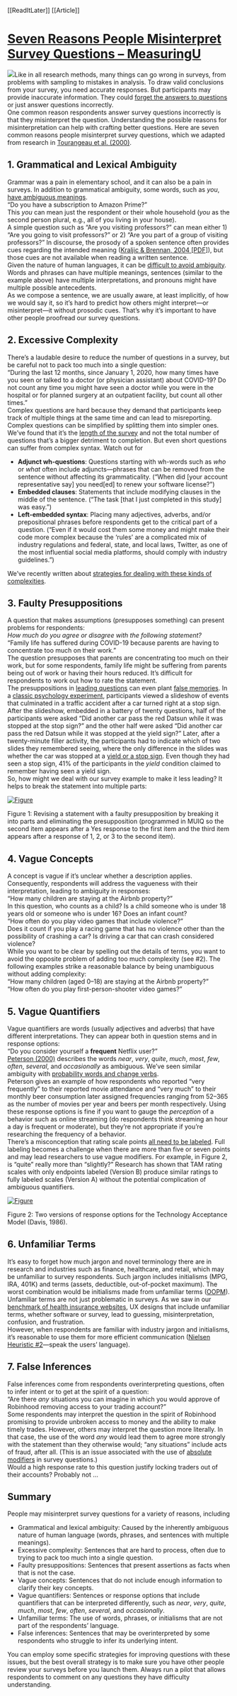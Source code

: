 [[ReadItLater]] [[Article]]

# [Seven Reasons People Misinterpret Survey Questions – MeasuringU](https://measuringu.com/seven-reasons-for-misinterpretation/)

[![](Attachment/Feature-seven-reasons-misinterpret-survey-questions-032421.jpg)](https://measuringu.com/wp-content/uploads/2021/03/Feature-seven-reasons-misinterpret-survey-questions-032421.jpg)Like in all research methods, many things can go wrong in surveys, from problems with sampling to mistakes in analysis. To draw valid conclusions from your survey, you need accurate responses. But participants may provide inaccurate information. They could [forget the answers to questions](https://measuringu.com/four-reasons-for-forgetting/) or just answer questions incorrectly.  
One common reason respondents answer survey questions incorrectly is that they misinterpret the question. Understanding the possible reasons for misinterpretation can help with crafting better questions. Here are seven common reasons people misinterpret survey questions, which we adapted from research in [Tourangeau et al. (2000)](https://amzn.to/39sQQHe).

## 1\. Grammatical and Lexical Ambiguity

Grammar was a pain in elementary school, and it can also be a pain in surveys. In addition to grammatical ambiguity, some words, such as *you*, [have ambiguous meanings](https://measuringu.com/nine-watch-words/).  
“Do you have a subscription to Amazon Prime?”  
This *you* can mean just the respondent or their whole household (*you* as the second person plural, e.g., all of you living in your house).  
A simple question such as “Are you visiting professors?” can mean either 1) “Are you going to visit professors?” or 2) “Are you part of a group of visiting professors?” In discourse, the prosody of a spoken sentence often provides cues regarding the intended meaning ([Kraljic & Brennan, 2004 \[PDF\]](https://www.google.com/url?sa=t&rct=j&q=&esrc=s&source=web&cd=&ved=2ahUKEwjIvqDayeLuAhWhslkKHQ57CEAQFjAOegQIIBAC&url=http%3A%2F%2Fidiom.ucsd.edu%2F~rlevy%2Fteaching%2F2011summer%2Flsa008%2Fpapers%2FKraljicBrennan05_prosody%2Baudience%2520design.pdf&usg=AOvVaw2VEnlZXixNs2VmPVoEfWcd)), but those cues are not available when reading a written sentence.  
Given the nature of human languages, it can be [difficult to avoid ambiguity](https://www.brusselslegal.com/article/display/2600/Tip_7_Avoid_ambiguous_words_and_phrases). Words and phrases can have multiple meanings, sentences (similar to the example above) have multiple interpretations, and pronouns might have multiple possible antecedents.  
As we compose a sentence, we are usually aware, at least implicitly, of how we would say it, so it’s hard to predict how others might interpret—or misinterpret—it without prosodic cues. That’s why it’s important to have other people proofread our survey questions.

## 2\. Excessive Complexity

There’s a laudable desire to reduce the number of questions in a survey, but be careful not to pack too much into a single question:  
“During the last 12 months, since January 1, 2020, how many times have you seen or talked to a doctor (or physician assistant) about COVID-19? Do not count any time you might have seen a doctor while you were in the hospital or for planned surgery at an outpatient facility, but count all other times.”  
Complex questions are hard because they demand that participants keep track of multiple things at the same time and can lead to misreporting. Complex questions can be simplified by splitting them into simpler ones. We’ve found that it’s the [length of the survey](https://measuringu.com/horrible-responserate/) and not the total number of questions that’s a bigger detriment to completion. But even short questions can suffer from complex syntax. Watch out for

-   **Adjunct wh-questions**: Questions starting with wh-words such as *who* or *what* often include adjuncts—phrases that can be removed from the sentence without affecting its grammaticality. (“When did \[your account representative say\] you need\[ed\] to renew your software license?”)
-   **Embedded clauses**: Statements that include modifying clauses in the middle of the sentence. (“The task \[that I just completed in this study\] was easy.”)
-   **Left-embedded syntax**: Placing many adjectives, adverbs, and/or prepositional phrases before respondents get to the critical part of a question. (“Even if it would cost them some money and might make their code more complex because the ‘rules’ are a complicated mix of industry regulations and federal, state, and local laws, Twitter, as one of the most influential social media platforms, should comply with industry guidelines.”)

We’ve recently written about [strategies for dealing with these kinds of complexities](https://measuringu.com/clearer-questions/).

## 3\. Faulty Presuppositions

A question that makes assumptions (presupposes something) can present problems for respondents:  
*How much do you agree or disagree with the following statement?*  
“Family life has suffered during COVID-19 because parents are having to concentrate too much on their work.”  
The question presupposes that parents are concentrating too much on their work, but for some respondents, family life might be suffering from parents being out of work or having their hours reduced. It’s difficult for respondents to work out how to rate the statement.  
The presuppositions in [leading questions](https://www.formpl.us/blog/leading-question) can even plant [false memories](https://www.apa.org/research/action/speaking-of-psychology/memory-manipulated). In a [classic psychology experiment](https://www.researchgate.net/publication/22519774_Semantic_Integration_of_Verbal_Information_into_a_Visual_Memory), participants viewed a slideshow of events that culminated in a traffic accident after a car turned right at a stop sign. After the slideshow, embedded in a battery of twenty questions, half of the participants were asked “Did another car pass the red Datsun while it was stopped at the stop sign?” and the other half were asked “Did another car pass the red Datsun while it was stopped at the yield sign?” Later, after a twenty-minute filler activity, the participants had to indicate which of two slides they remembered seeing, where the only difference in the slides was whether the car was stopped at a [yield or a stop sign](https://www.researchgate.net/publication/8045738_Searching_for_the_neurobiology_of_the_misinformation_effect/figures?lo=1). Even though they had seen a stop sign, 41% of the participants in the *yield* condition claimed to remember having seen a yield sign.  
So, how might we deal with our survey example to make it less leading? It helps to break the statement into multiple parts:

[![Figure](Attachment/Figure-1.png)](https://measuringu.com/wp-content/uploads/2021/03/032421F1.png)

Figure 1: Revising a statement with a faulty presupposition by breaking it into parts and eliminating the presupposition (programmed in MUIQ so the second item appears after a Yes response to the first item and the third item appears after a response of 1, 2, or 3 to the second item).

## 4\. Vague Concepts

A concept is vague if it’s unclear whether a description applies. Consequently, respondents will address the vagueness with their interpretation, leading to ambiguity in responses:  
“How many children are staying at the Airbnb property?”  
In this question, who counts as a child? Is a child someone who is under 18 years old or someone who is under 16? Does an infant count?  
“How often do you play video games that include violence?”  
Does it count if you play a racing game that has no violence other than the possibility of crashing a car? Is driving a car that can crash considered violence?  
While you want to be clear by spelling out the details of terms, you want to avoid the opposite problem of adding too much complexity (see #2). The following examples strike a reasonable balance by being unambiguous without adding complexity:  
“How many children (aged 0–18) are staying at the Airbnb property?”  
“How often do you play first-person-shooter video games?”

## 5\. Vague Quantifiers

Vague quantifiers are words (usually adjectives and adverbs) that have different interpretations. They can appear both in question stems and in response options:  
“Do you consider yourself a **frequent** Netflix user?”  
[Peterson (2000)](https://www.amazon.com/Constructing-Effective-Questionnaires-Robert-Peterson/dp/0761916415/) describes the words *near*, *very*, *quite*, *much*, *most*, *few*, *often*, *several*, and *occasionally* as ambiguous. We’ve seen similar ambiguity with [probability words and change verbs](https://measuringu.com/change-verbs/).  
Peterson gives an example of how respondents who reported “very frequently” to their reported movie attendance and “very much” to their monthly beer consumption later assigned frequencies ranging from 52–365 as the number of movies per year and beers per month respectively. Using these response options is fine if you want to gauge the *perception* of a behavior such as online streaming (do respondents think streaming an hour a day is frequent or moderate), but they’re not appropriate if you’re researching the frequency of a behavior.  
There’s a misconception that rating scale points [all need to be labeled](https://measuringu.com/scale-points-labeled/). Full labeling becomes a challenge when there are more than five or seven points and may lead researchers to use vague modifiers. For example, in Figure 2, is “quite” really more than “slightly?” Research has shown that TAM rating scales with only endpoints labeled (Version B) produce similar ratings to fully labeled scales (Version A) without the potential complication of ambiguous quantifiers.

[![Figure](Attachment/Figure.png)](https://measuringu.com/wp-content/uploads/2021/03/032421F2.png)

Figure 2: Two versions of response options for the Technology Acceptance Model (Davis, 1986).

## 6\. Unfamiliar Terms

It’s easy to forget how much jargon and novel terminology there are in research and industries such as finance, healthcare, and retail, which may be unfamiliar to survey respondents. Such jargon includes initialisms (MPG, IRA, 401K) and terms (assets, deductible, out-of-pocket maximum). The worst combination would be initialisms made from unfamiliar terms ([OOPM](https://connect.bcbsil.com/my-coverage-explained/b/weblog/posts/what-is-an-out-of-pocket-maximum)).  
Unfamiliar terms are not just problematic in surveys. As we saw in our [benchmark of health insurance websites](https://measuringu.com/ux-health-insurance/), UX designs that include unfamiliar terms, whether software or survey, lead to guessing, misinterpretation, confusion, and frustration.  
However, when respondents are familiar with industry jargon and initialisms, it’s reasonable to use them for more efficient communication ([Nielsen Heuristic #2](https://www.nngroup.com/articles/ten-usability-heuristics/)—speak the users’ language).

## 7\. False Inferences

False inferences come from respondents overinterpreting questions, often to infer intent or to get at the spirit of a question:  
“Are there *any* situations you can imagine in which you would approve of Robinhood removing access to your trading account?”  
Some respondents may interpret the question in the spirit of Robinhood promising to provide unbroken access to money and the ability to make timely trades. However, others may interpret the question more literally. In that case, the use of the word *any* would lead them to agree more strongly with the statement than they otherwise would; “any situations” include acts of fraud, after all. (This is an issue associated with the use of [absolute modifiers](https://measuringu.com/nine-watch-words/) in survey questions.)  
Would a high response rate to this question justify locking traders out of their accounts? Probably not …

## Summary

People may misinterpret survey questions for a variety of reasons, including

-   Grammatical and lexical ambiguity: Caused by the inherently ambiguous nature of human language (words, phrases, and sentences with multiple meanings).
-   Excessive complexity: Sentences that are hard to process, often due to trying to pack too much into a single question.
-   Faulty presuppositions: Sentences that present assertions as facts when that is not the case.
-   Vague concepts: Sentences that do not include enough information to clarify their key concepts.
-   Vague quantifiers: Sentences or response options that include quantifiers that can be interpreted differently, such as *near*, *very*, *quite*, *much*, *most*, *few*, *often*, *several*, and *occasionally*.
-   Unfamiliar terms: The use of words, phrases, or initialisms that are not part of the respondents’ language.
-   False inferences: Sentences that may be overinterpreted by some respondents who struggle to infer its underlying intent.

You can employ some specific strategies for improving questions with these issues, but the best overall strategy is to make sure you have other people review your surveys before you launch them. Always run a pilot that allows respondents to comment on any questions they have difficulty understanding.
